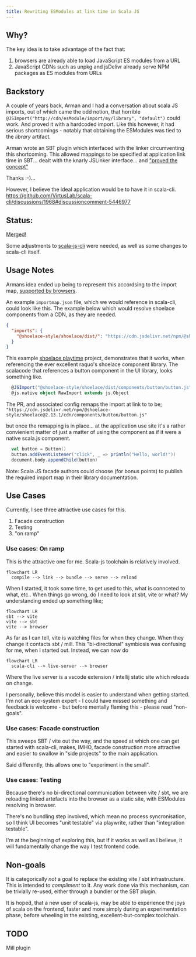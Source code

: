```yaml
---
title: Rewriting ESModules at link time in Scala JS
---
```


## Why?
The key idea is to take advantage of the fact that:

1. browsers are already able to load JavaScript ES modules from a URL
2. JavaScript CDNs such as unpkg and jsDelivr already serve NPM packages as ES modules from URLs

## Backstory

A couple of years back, Arman and I had a conversation about scala JS imports, out of which came the odd notion, that horrible `@JSImport("http://cdn/esModule/import/my/library", "default")` could work. And proved it with a hardcoded import. Like this however, it had serious shortcomings - notably that obtaining the ESModules was tied to the _library_ artifact.

Arman wrote an SBT plugin which interfaced with the linker circumventing this shortcoming. This allowed mappings to be specified at application link time in SBT... dealt with the knarly JSLinker interface... and ["proved the concept"](https://github.com/armanbilge/scalajs-importmap)

Thanks :-)...

However, I believe the ideal application would be to have it in scala-cli.
https://github.com/VirtusLab/scala-cli/discussions/1968#discussioncomment-5446977

## Status:
[Merged!](https://github.com/VirtusLab/scala-cli/pull/2737)

Some adjustments to [scala-js-cli](https://github.com/VirtusLab/scala-js-cli/pull/47) were needed, as well as some changes to scala-cli itself.

## Usage Notes
Armans idea ended up being to represent this accordsing to the import map, [supported by browsers](https://developer.mozilla.org/en-US/docs/Web/HTML/Element/script/type/importmap#import_map_json_representation).

An example `importmap.json` file, which we would reference in scala-cli, could look like this. The example below which would resolve shoelace components from a CDN, as they are needed.

```json
{
  "imports": {
    "@shoelace-style/shoelace/dist/": "https://cdn.jsdelivr.net/npm/@shoelace-style/shoelace@2.13.1/cdn/"
  }
}
```
This example [shoelace playtime]() project, demonstrates that it works, when referencing the ever excellent raquo's shoelace component library. The scalacode that references a button component in the UI library, looks something like.

```scala
  @JSImport("@shoelace-style/shoelace/dist/components/button/button.js", JSImport.Namespace)
  @js.native object RawImport extends js.Object
```
The PR, and associated config remaps the import at link to to be;
`"https://cdn.jsdelivr.net/npm/@shoelace-style/shoelace@2.13.1/cdn/components/button/button.js"`

but once the remapping is in place... at the application use site it's a rather convienient matter of just a matter of using the component as if it were a native scala.js component.

```scala
  val button = Button()
  button.addEventListener("click", _ => println("Hello, world!"))
  document.body.appendChild(button)
```

Note: Scala JS facade authors could choose (for bonus points)  to publish the required import map in their library documentation.

## Use Cases

Currently, I see three attractive use cases for this.

1. Facade construction
2. Testing
3. "on ramp"

### Use cases: On ramp

This is the attractive one for me. Scala-js toolchain is relatively involved.

```mermaid
flowchart LR
  compile --> link --> bundle --> serve --> reload
```

When I started, it took some time, to get used to this, what is connceted to what, etc.. When things go wrong, do I need to look at sbt, vite or what? My understanding ended up something like;

```mermaid
flowchart LR
sbt --> vite
vite --> sbt
vite --> browser
```
As far as I can tell, vite is watching files for when they change. When they change it contacts sbt / mill. This "bi-directional" symbiosis was confusing for me, when I started out. Instead, we can now do

```mermaid
flowchart LR
  scala-cli --> live-server --> browser

```
Where the live server is a vscode extension / intellij static site which reloads on change.

I personally, believe this model is easier to understand when getting started. I'm not an eco-system expert - I could have missed something and feedback is welcome - but before mentally flaming this - please read "non-goals".

### Use cases: Facade construction

This sweeps SBT / vite out the way, and the speed at which one can get started with scala-cli, makes, IMHO, facade construction more attractive and easier to swallow in "side projects" to the main application.

Said differently, this allows one to "experiment in the small".

### Use cases: Testing

Because there's no bi-directional communication between vite / sbt, we are reloading linked artefacts into the browser as a static site, with ESModules resolving in browser.

There's no bundling step involved, which mean no process syncronisation, so I think UI becomes "unit testable" via playwrite, rather than "integration testable".

I'm at the beginning of exploring this, but if it works as well as I believe, it will fundamentally change the way I test frontend code.

## Non-goals

It is categorically _not_ a goal to replace the existing vite / sbt infrastructure. This is intended to _compliment_ to it. Any work done via this mechanism, can be trivially re-used, either through a bundler or the SBT plugin.

It is hoped, that a new user of scala-js, may be able to experience the joys of scala on the frontend, faster and more simply during an experimentation phase, before wheeling in the existing, excellent-but-complex toolchain.

## TODO
Mill plugin
